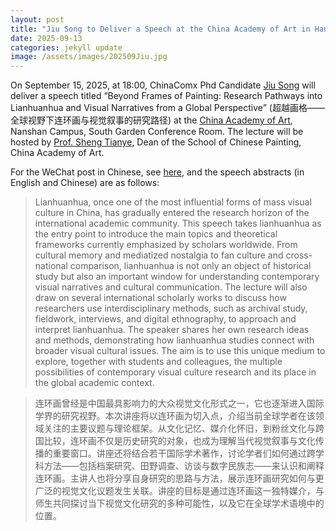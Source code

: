 ```yaml
---
layout: post
title: "Jiu Song to Deliver a Speech at the China Academy of Art in Hangzhou"
date: 2025-09-13
categories: jekyll update
image: /assets/images/202509Jiu.jpg
---
```


On September 15, 2025, at 18:00, ChinaComx Phd Candidate [Jiu Song](https://chinacomx.github.io/team/jiu/) will deliver a speech titled “Beyond Frames of Painting: Research Pathways into Lianhuanhua and Visual Narratives from a Global Perspective” (超越画格——全球视野下连环画与视觉叙事的研究路径) at the [China Academy of Art](https://en.caa.edu.cn/), Nanshan Campus, South Garden Conference Room. The lecture will be hosted by [Prof. Sheng Tianye](https://www.caa.edu.cn/sz/zzjs/shengtianye/zyjl.htm), Dean of the School of Chinese Painting, China Academy of Art.  

For the WeChat post in Chinese, see [here](https://mp.weixin.qq.com/s/tA_ILU2Kmjb3vB8l1RUflA), and the speech abstracts (in English and Chinese) are as follows: 

>Lianhuanhua, once one of the most influential forms of mass visual culture in China, has gradually entered the research horizon of the international academic community. This speech takes lianhuanhua as the entry point to introduce the main topics and theoretical frameworks currently emphasized by scholars worldwide. From cultural memory and mediatized nostalgia to fan culture and cross-national comparison, lianhuanhua is not only an object of historical study but also an important window for understanding contemporary visual narratives and cultural communication. The lecture will also draw on several international scholarly works to discuss how researchers use interdisciplinary methods, such as archival study, fieldwork, interviews, and digital ethnography, to approach and interpret lianhuanhua. The speaker shares her own research ideas and methods, demonstrating how lianhuanhua studies connect with broader visual cultural issues. The aim is to use this unique medium to explore, together with students and colleagues, the multiple possibilities of contemporary visual culture research and its place in the global academic context.

>连环画曾经是中国最具影响力的大众视觉文化形式之一，它也逐渐进入国际学界的研究视野。本次讲座将以连环画为切入点，介绍当前全球学者在该领域关注的主要议题与理论框架。从文化记忆、媒介化怀旧，到粉丝文化与跨国比较，连环画不仅是历史研究的对象，也成为理解当代视觉叙事与文化传播的重要窗口。讲座还将结合若干国际学术著作，讨论学者们如何通过跨学科方法——包括档案研究、田野调查、访谈与数字民族志——来认识和阐释连环画。主讲人也将分享自身研究的思路与方法，展示连环画研究如何与更广泛的视觉文化议题发生关联。讲座的目标是通过连环画这一独特媒介，与师生共同探讨当下视觉文化研究的多种可能性，以及它在全球学术语境中的位置。

